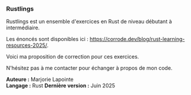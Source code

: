### Rustlings


Rustlings est un ensemble d'exercices en Rust de niveau débutant à intermédiaire.

Les énoncés sont disponibles ici : https://corrode.dev/blog/rust-learning-resources-2025/.

Voici ma proposition de correction pour ces exercices.

N'hésitez pas à me contacter pour échanger à propos de mon code.


**Auteure :** Marjorie Lapointe  
**Langage :** Rust
**Dernière version :** Juin 2025
